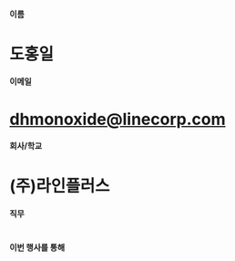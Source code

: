 #### 이름	
#	도홍일
	
#### 이메일	
# 	dhmonoxide@linecorp.com
	
#### 회사/학교	
# 	(주)라인플러스
	
#### 직무	
#	
	
#### 이번 행사를 통해 	
#	
